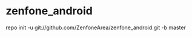 zenfone_android
===============
repo init -u git://github.com/ZenfoneArea/zenfone_android.git -b master
